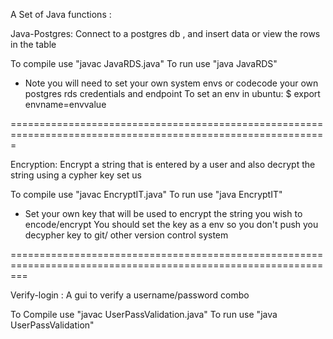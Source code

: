 A Set of Java functions :

Java-Postgres: Connect to a postgres db , and insert data or view the rows in the table

To compile use "javac JavaRDS.java"
To run use "java JavaRDS"

* Note you will need to set your own system envs or codecode your own postgres rds credentials and endpoint
  To set an env in ubuntu: $ export envname=envvalue
		
=============================================================================================================

Encryption: Encrypt a string that is entered by a user and also decrypt the string using a cypher key set us

To compile use "javac EncryptIT.java"
To run use "java EncryptIT"

* Set your own key that will be used to encrypt the string you wish to encode/encrypt
  You should set the key as a env so you don't push you decypher key to git/ other version control system
		
===============================================================================================================

Verify-login : A gui to verify a username/password combo

To Compile use "javac UserPassValidation.java"
To run use "java UserPassValidation"



